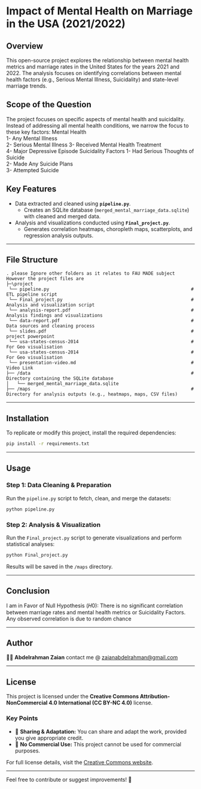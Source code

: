 # Impact of Mental Health on Marriage in the USA (2021/2022)  

## Overview  
This open-source project explores the relationship between mental health metrics and marriage rates in the United States for the years 2021 and 2022. The analysis focuses on identifying correlations between mental health factors (e.g., Serious Mental Illness, Suicidality) and state-level marriage trends.  

## Scope of the Question  
The project focuses on specific aspects of mental health and suicidality. Instead of addressing all mental health 
conditions, we narrow the focus to these key factors: 
Mental Health  
1- Any Mental Illness                                               
2- Serious Mental Illness 
3- Received Mental Health Treatment    
4- Major Depressive Episode 
Suicidality Factors 
1- Had Serious Thoughts of Suicide    
2- Made Any Suicide Plans     
3- Attempted Suicide  

## Key Features  
- Data extracted and cleaned using **`pipeline.py`**.  
  - Creates an SQLite database (`merged_mental_marriage_data.sqlite`) with cleaned and merged data.  
- Analysis and visualizations conducted using **`Final_project.py`**.  
  - Generates correlation heatmaps, choropleth maps, scatterplots, and regression analysis outputs.  

---

## File Structure  
```plaintext
. please Ignore other folders as it relates to FAU MADE subject However the project files are
├─\project
 └── pipeline.py                                                     # ETL pipeline script
 └── Final_project.py                                                # Analysis and visualization script
 └── analysis-report.pdf                                             # Analysis findings and visualizations
 └── data-report.pdf                                                 # Data sources and cleaning process
 └── slides.pdf                                                      # project powerpoint
 └── usa-states-census-2014                                          # For Geo visualisation
 └── usa-states-census-2014                                          # For Geo visualisation
 └── presentation-video.md                                           # Video Link 
├── /data                                                            # Directory containing the SQLite database
│   └── merged_mental_marriage_data.sqlite
├── /maps                                                            # Directory for analysis outputs (e.g., heatmaps, maps, CSV files)

```

---

## Installation  
To replicate or modify this project, install the required dependencies:  
```bash
pip install -r requirements.txt
```

---

## Usage  
### Step 1: Data Cleaning & Preparation  
Run the `pipeline.py` script to fetch, clean, and merge the datasets:  
```bash
python pipeline.py
```

### Step 2: Analysis & Visualization  
Run the `Final_project.py` script to generate visualizations and perform statistical analyses:  
```bash
python Final_project.py
```
Results will be saved in the `/maps` directory.

---
## Conclusion

I am in Favor of Null Hypothesis 
(𝐻0): There is no significant correlation between marriage rates and mental health metrics or Suicidality 
Factors. Any observed correlation is due to random chance 

---
## Author  
👨‍💻 **Abdelrahman Zaian**     contact me @ zaianabdelrahman@gmail.com

---

## License  
This project is licensed under the **Creative Commons Attribution-NonCommercial 4.0 International (CC BY-NC 4.0)** license.  

### Key Points  
- 📜 **Sharing & Adaptation:** You can share and adapt the work, provided you give appropriate credit.  
- 🚫 **No Commercial Use:** This project cannot be used for commercial purposes.  

For full license details, visit the [Creative Commons website](https://creativecommons.org/licenses/by-nc/4.0/).  

---

Feel free to contribute or suggest improvements! 🌟
